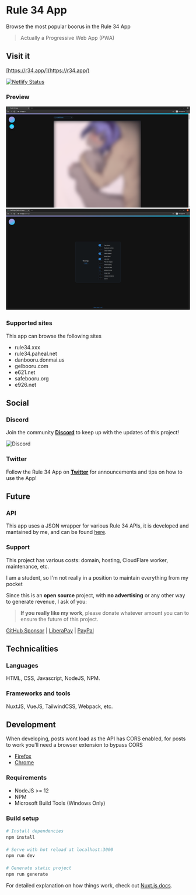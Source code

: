 # Rule 34 App

Browse the most popular boorus in the Rule 34 App

> Actually a Progressive Web App (PWA)

## Visit it

[https://r34.app/](https://r34.app/)

[![Netlify Status](https://api.netlify.com/api/v1/badges/703629e2-193f-4bb0-9349-f02a22d50ed1/deploy-status)](https://app.netlify.com/sites/rule34-app/deploys)

### Preview

![Posts Preview](.github/images/dashboard.png)
![Settings Preview](.github/images/settings.png)

### Supported sites

This app can browse the following sites

- rule34.xxx
- rule34.paheal.net
- danbooru.donmai.us
- gelbooru.com
- e621.net
- safebooru.org
- e926.net

## Social

### Discord

Join the community **[Discord](https://redirect.r34.app/discord)** to keep up with the updates of this project!

![Discord](https://img.shields.io/discord/656241666553806861?style=for-the-badge)

### Twitter

Follow the Rule 34 App on **[Twitter](https://twitter.com/Rule34App)** for announcements and tips on how to use the App!

## Future

### API

This app uses a JSON wrapper for various Rule 34 APIs, it is developed and mantained by me, and can be found [here](https://github.com/AlejandroAkbal/Rule-34-API).

### Support

This project has various costs: domain, hosting, CloudFlare worker, maintenance, etc.

I am a student, so I'm not really in a position to maintain everything from my pocket

Since this is an **open source** project, with **no advertising** or any other way to generate revenue, I ask of you:

> **If you really like my work**, please donate whatever amount you can to ensure the future of this project.

[GitHub Sponsor](https://github.com/sponsors/AlejandroAkbal) | [LiberaPay](https://redirect.r34.app/liberapay) | [PayPal](https://redirect.r34.app/paypal)

## Technicalities

### Languages

HTML, CSS, Javascript, NodeJS, NPM.

### Frameworks and tools

NuxtJS, VueJS, TailwindCSS, Webpack, etc.

## Development

When developing, posts wont load as the API has CORS enabled, for posts to work you'll need a browser extension to bypass CORS

- [Firefox](https://addons.mozilla.org/es/firefox/addon/cors-everywhere/)
- [Chrome](https://chrome.google.com/webstore/detail/allow-cors-access-control/lhobafahddgcelffkeicbaginigeejlf)

### Requirements

- NodeJS >= 12
- NPM
- Microsoft Build Tools (Windows Only)

### Build setup

```bash
# Install dependencies
npm install

# Serve with hot reload at localhost:3000
npm run dev

# Generate static project
npm run generate
```

For detailed explanation on how things work, check out [Nuxt.js docs](https://nuxtjs.org).
